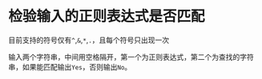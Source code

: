 # 检验输入的正则表达式是否匹配
目前支持的符号仅有`^`,`&`,`*`,`.`，且每个符号只出现一次

输入两个字符串，中间用空格隔开，第一个为正则表达式，第二个为查找的字符串，如果能匹配输出`Yes`，否则输出`No`。
